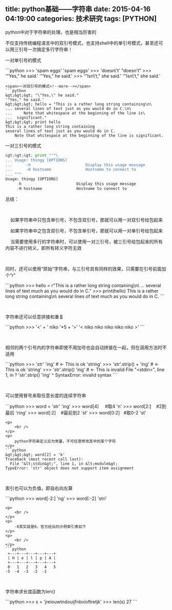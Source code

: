 title: python基础——字符串
date: 2015-04-16 04:19:00
categories: 技术研究
tags: [PYTHON]
---
<p>
	python中对于字符串的处理，也是相当厉害的
</p>
<p>
	不仅支持传统编程语言中的双引号模式，也支持shell中的单引号模式，甚至还可以用三引号一次搞定多行字符串！
</p>
<p>
	一对单引号的模式
</p>
```python
&gt;&gt;&gt; 'spam eggs'
'spam eggs'
&gt;&gt;&gt; 'doesn\'t'
"doesn't"
&gt;&gt;&gt; '"Yes," he said.'
'"Yes," he said.'
&gt;&gt;&gt; '"Isn\'t," she said.'
'"Isn\'t," she said.'

```
<span>一对双引号的模式<!--more--></span> 
```python
&gt;&gt;&gt; "\"Yes,\" he said."
'"Yes," he said.'
&gt;&gt;&gt; hello = "This is a rather long string containing\n\
... several lines of text just as you would do in C.\n\
...     Note that whitespace at the beginning of the line is\
...  significant."
&gt;&gt;&gt; print hello
This is a rather long string containing
several lines of text just as you would do in C.
    Note that whitespace at the beginning of the line is significant.

```
<span>一对三引号的模式</span> 
```python
&gt;&gt;&gt; print """\
... Usage: thingy [OPTIONS]
...      -h                        Display this usage message
...      -H hostname               Hostname to connect to
... """
Usage: thingy [OPTIONS]
     -h                        Display this usage message
     -H hostname               Hostname to connect to

```
<span>总结：</span> 
<p>
	<br />
</p>
<p>
	&nbsp; &nbsp; 如果字符串中只包含单引号，不包含双引号，那就可以用一对双引号给包起来
</p>
<p>
	&nbsp; &nbsp; 如果字符串中之包含双引号，不包含单引号，那就可以用一对单引号给包起来
</p>
<p>
	&nbsp; &nbsp; 当需要使用多行的字符串时，可以使用一对三引号，被三引号给包起来的所有内容不进行转义，即所有转义字符无效
</p>
<p>
	<br />
</p>
<p>
	同时，还可以使用“原始”字符串，与三引号具有同样的效果，只需要在引号前面加个“r"
</p>
```python
&gt;&gt;&gt; hello = r"This is a rather long string containing\n\
... several lines of text much as you would do in C."
&gt;&gt;&gt; print(hello)
This is a rather long string containing\n\
several lines of text much as you would do in C.
```
<p>
	<br />
</p>
<p>
	字符串还可以任意拼接和重复
</p>
```python
&gt;&gt;&gt; '&lt;' + ' niko '*5 + '&gt;'
'&lt; niko  niko  niko  niko  niko &gt;'
```
<p>
	<br />
</p>
<p>
	相邻的两个引号内的字符串即使不用加号也会自动拼接在一起，但在调用方法时不适用
</p>
```python
&gt;&gt;&gt; 'str' 'ing'                   #  &lt;-  This is ok
'string'
&gt;&gt;&gt; 'str'.strip() + 'ing'   #  &lt;-  This is ok
'string'
&gt;&gt;&gt; 'str'.strip() 'ing'     #  &lt;-  This is invalid
  File "&lt;stdin&gt;", line 1, in ?
    'str'.strip() 'ing'
                      ^
SyntaxError: invalid syntax
```
<p>
	<br />
</p>
<p>
	可以使用冒号来取任意长度的连续字符串
</p>
```python
&gt;&gt;&gt; word = 'str' 'ing'
&gt;&gt;&gt; word[4]&nbsp;&nbsp;&nbsp;&nbsp;&nbsp;#取4
'n'
&gt;&gt;&gt; word[2:]&nbsp;&nbsp;&nbsp;&nbsp;#2到最后
'ring'
&gt;&gt;&gt; word[:2]&nbsp;&nbsp;&nbsp;&nbsp;#最前到2
'st'
&gt;&gt;&gt; word[0:2]&nbsp;&nbsp;&nbsp;#取0-2
'st'

```
<p>
	<br />
</p>
<p>
	python字符串定义后为常量，不可任意修改其中的某个字符
</p>
```python
&gt;&gt;&gt; word[2] = 'k'
Traceback (most recent call last):
  File "&lt;stdin&gt;", line 1, in &lt;module&gt;
TypeError: 'str' object does not support item assignment

```
<p>
	<br />
</p>
<p>
	索引也可以为负值，即自右向左算
</p>
```python
&gt;&gt;&gt; word[-2:]
'ng'
&gt;&gt;&gt; word[:-2]
'stri'

```
<p>
	<br />
</p>
<p>
	-0其实就是0，官方给出的示例索引表如下
</p>
<p>
	<br />
</p>
```python
 +---+---+---+---+---+
 | H | e | l | p | A |
 +---+---+---+---+---+
 0   1   2   3   4   5
-5  -4  -3  -2  -1
```
<p>
	<br />
</p>
<p>
	字符串求长度函数为len()
</p>
```python
&gt;&gt;&gt; s = 'jreiouwtndouijfnbvioftretjk'
&gt;&gt;&gt; len(s)
27
```